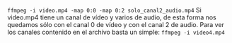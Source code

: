 `ffmpeg -i video.mp4 -map 0:0 -map 0:2 solo_canal2_audio.mp4`
Si video.mp4 tiene un canal de vídeo y varios de audio, de esta forma nos quedamos sólo con el canal 0 de vídeo y con el canal 2 de audio. Para ver los canales contenido en el archivo basta un simple:
`ffmpeg -i video4.mp4`
